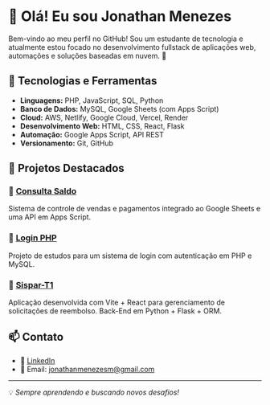 # 👋 Olá! Eu sou Jonathan Menezes

Bem-vindo ao meu perfil no GitHub! Sou um estudante de tecnologia e atualmente estou focado no desenvolvimento fullstack de aplicações web, automações e soluções baseadas em nuvem. 🚀

## 🔧 Tecnologias e Ferramentas

- **Linguagens:** PHP, JavaScript, SQL, Python
- **Banco de Dados:** MySQL, Google Sheets (com Apps Script)
- **Cloud:** AWS, Netlify, Google Cloud, Vercel, Render
- **Desenvolvimento Web:** HTML, CSS, React, Flask
- **Automação:** Google Apps Script, API REST
- **Versionamento:** Git, GitHub

## 📌 Projetos Destacados

### 🔹 [Consulta Saldo](https://github.com/jonathanmenezesm/consultasaldo)
Sistema de controle de vendas e pagamentos integrado ao Google Sheets e uma API em Apps Script.

### 🔹 [Login PHP](https://github.com/jonathanmenezesm/login-php)
Projeto de estudos para um sistema de login com autenticação em PHP e MySQL.

### 🔹 [Sispar-T1](https://github.com/jonathanmenezesm/sispar-t1)
Aplicação desenvolvida com Vite + React para gerenciamento de solicitações de reembolso. Back-End em Python + Flask + ORM.

## 📫 Contato

- 💼 [LinkedIn](https://www.linkedin.com/in/jonathanmenezesm)
- 📧 Email: jonathanmenezesm@gmail.com

---
💡 *Sempre aprendendo e buscando novos desafios!*

